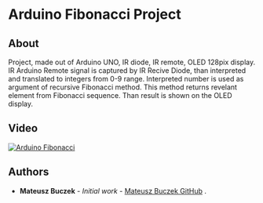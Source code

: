 # Arduino Fibonacci Project



## About

Project, made out of Arduino UNO, IR diode, IR remote, OLED 128pix display. IR
Arduino Remote signal is captured by IR Recive Diode, than interpreted and translated to integers
from 0-9 range. Interpreted number is used as argument of recursive Fibonacci method.
This method returns revelant element from Fibonacci sequence. Than result is shown on
the OLED display.

## Video
[![Arduino Fibonacci](http://img.youtube.com/vi/ANHoEIkpWbg/0.jpg)](http://www.youtube.com/watch?v=ANHoEIkpWbg "Arduino Fibonacci")

## Authors

* **Mateusz Buczek** - *Initial work* - [Mateusz Buczek GitHub](https://github.com/MateuszBuczek88)
.
